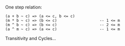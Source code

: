 
One step relation:

```wiki
(a + b ~ c) => (a <= c, b <= c)
(m * b ~ c) => (b <= c)                   -- 1 <= m
(m ^ b ~ c) => (b <= c)                   -- 2 <= m
(a ^ m ~ c) => (a <= c)                   -- 1 <= m
```


Transitivity and Cycles...
